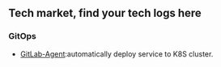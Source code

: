 ## Tech market, find your tech logs here

### GitOps
- [GitLab-Agent](./Gitlab/GitLab-Agent.md):automatically deploy service to K8S cluster.